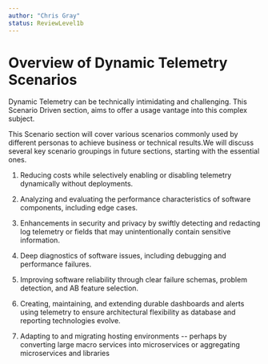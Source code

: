 ```yaml
---
author: "Chris Gray"
status: ReviewLevel1b
---
```


# Overview of Dynamic Telemetry Scenarios

Dynamic Telemetry can be technically intimidating and challenging. This Scenario
Driven section, aims to offer a usage vantage into this complex subject.

This Scenario section will cover various scenarios commonly used by different
personas to achieve business or technical results.We will discuss several key
scenario groupings in future sections, starting with the essential ones.

1. Reducing costs while selectively enabling or disabling telemetry dynamically
   without deployments.

1. Analyzing and evaluating the performance characteristics of software
   components, including edge cases.

1. Enhancements in security and privacy by swiftly detecting and redacting log
   telemetry or fields that may unintentionally contain sensitive information.

1. Deep diagnostics of software issues, including debugging and performance
   failures.

1. Improving software reliability through clear failure schemas, problem
   detection, and AB feature selection.

1. Creating, maintaining, and extending durable dashboards and alerts using
   telemetry to ensure architectural flexibility as database and reporting
   technologies evolve.

1. Adapting to and migrating hosting environments -- perhaps by converting large
   macro services into microservices or aggregating microservices and libraries
